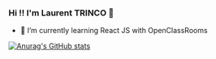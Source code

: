 ### Hi !! I'm Laurent TRINCO 👋

- 🌱 I’m currently learning React JS with OpenClassRooms

[![Anurag's GitHub stats](https://github-readme-stats.vercel.app/api?username=JaRoD41&hide=stars,issues,contribs)](https://github.com/JaRoD41/github-readme-stats)

<!--
**JaRoD41/JaRoD41** is a ✨ _special_ ✨ repository because its `README.md` (this file) appears on your GitHub profile.

Here are some ideas to get you started:

- 🔭 I’m currently working on ...
- 🌱 I’m currently learning ...
- 👯 I’m looking to collaborate on ...
- 🤔 I’m looking for help with ...
- 💬 Ask me about ...
- 📫 How to reach me: ...
- 😄 Pronouns: ...
- ⚡ Fun fact: ...
-->

